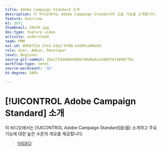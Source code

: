 ```yaml
---
title: Adobe Campaign Standard 소개
description: 이 비디오에서는 Adobe Campaign Standard의 고급 기능을 소개합니다.
feature: Overview
kt: 3971
thumbnail: 29430.jpg
doc-type: feature video
activity: understand
team: PMM
exl-id: 8058722e-27e2-43e2-bf60-e3d99ce90a5d
role: User, Admin, Developer
level: Beginner
source-git-commit: 2be2719ddd84490b796d9abc6300376fa896ff0c
workflow-type: tm+mt
source-wordcount: '32'
ht-degree: 100%

---
```


# [!UICONTROL Adobe Campaign Standard] 소개

이 비디오에서는 [!UICONTROL Adobe Campaign Standard]을(를) 소개하고 주요 기능에 대한 높은 수준의 개요를 제공합니다.

>[!VIDEO](https://video.tv.adobe.com/v/29430?quality=12)
